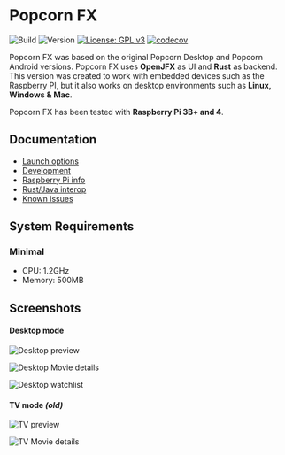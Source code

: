 # Popcorn FX

![Build](https://github.com/yoep/popcorn-fx/workflows/Build/badge.svg)
![Version](https://img.shields.io/github/v/tag/yoep/popcorn-fx?label=version)
[![License: GPL v3](https://img.shields.io/badge/License-GPLv3-blue.svg)](https://www.gnu.org/licenses/gpl-3.0)
[![codecov](https://codecov.io/gh/yoep/popcorn-fx/branch/master/graph/badge.svg?token=A801IOOZAH)](https://codecov.io/gh/yoep/popcorn-fx)

Popcorn FX was based on the original Popcorn Desktop and Popcorn Android versions. Popcorn FX uses **OpenJFX** as UI and **Rust**
as backend. This version was created to work with embedded devices such as the Raspberry PI, but it also works
on desktop environments such as **Linux, Windows & Mac**.

Popcorn FX has been tested with **Raspberry Pi 3B+ and 4**.

## Documentation

- [Launch options](./docs/application_options.md)
- [Development](./docs/development.md)
- [Raspberry Pi info](./docs/raspberry_pi.md)
- [Rust/Java interop](./docs/rust_java.md)
- [Known issues](./docs/known_issues.md)

## System Requirements

### Minimal

- CPU: 1.2GHz
- Memory: 500MB

## Screenshots

#### Desktop mode

![Desktop preview](https://i.imgur.com/hkmMGDb.png)

![Desktop Movie details](https://i.imgur.com/Rz6ABUu.png)

![Desktop watchlist](https://i.imgur.com/bG5MiKF.png)

#### TV mode _(old)_

![TV preview](https://i.imgur.com/QHQQKQk.png)

![TV Movie details](https://i.imgur.com/FD0Hp3o.png)
